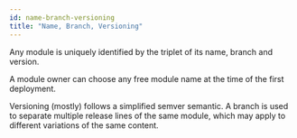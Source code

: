 ```yaml
---
id: name-branch-versioning
title: "Name, Branch, Versioning"
---
```


Any module is uniquely identified by the triplet of its name, branch and version.

A module owner can choose any free module name at the time of the first deployment.

Versioning (mostly) follows a simplified semver semantic. A branch is used to separate multiple release lines of the same module, which may apply to different variations of the same content.
